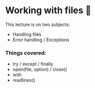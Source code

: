 # Working with files :taco:

This lecture is on two subjects:
- Handling files
- Error handling / Exceptions

### Things covered:
- try / except / finally
- open(file, option) / close()
- with
- readlines()